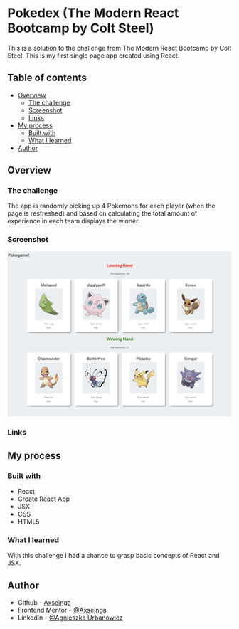 # Pokedex (The Modern React Bootcamp by Colt Steel)

This is a solution to the challenge from The Modern React Bootcamp by Colt Steel. This is my first single page app created using React.

## Table of contents

-   [Overview](#overview)
    -   [The challenge](#the-challenge)
    -   [Screenshot](#screenshot)
    -   [Links](#links)
-   [My process](#my-process)
    -   [Built with](#built-with)
    -   [What I learned](#what-i-learned)
-   [Author](#author)

## Overview

### The challenge

The app is randomly picking up 4 Pokemons for each player (when the page is resfreshed) and based on calculating the total amount of experience in each team displays the winner.

### Screenshot

![](./screenshot.png)

### Links

## My process

### Built with

-   React
-   Create React App
-   JSX
-   CSS
-   HTML5

### What I learned

With this challenge I had a chance to grasp basic concepts of React and JSX.

## Author

-   Github - [Axseinga](https://github.com/axseinga)
-   Frontend Mentor - [@Axseinga](https://www.frontendmentor.io/profile/axseinga)
-   LinkedIn - [@Agnieszka Urbanowicz](https://www.linkedin.com/in/agnieszka-urbanowicz-051147151/)
